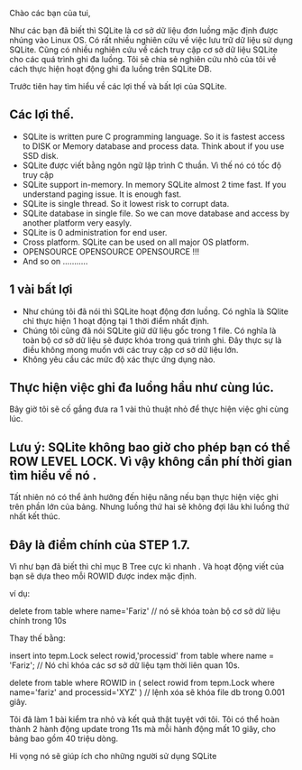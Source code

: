 
Chào các bạn của tui,

Như các bạn đã biết thì SQLite là cơ sở dữ liệu đơn luồng mặc định được nhúng vào Linux OS. Có rất nhiều nghiên cứu về việc lưu trữ dữ liệu sử dụng SQLite. Cũng có nhiều nghiên cứu về cách truy cập cơ sở dữ liệu SQLite cho các quá trình ghi đa luồng. Tôi sẽ chia sẻ nghiên cứu nhỏ của tôi về cách thực hiện hoạt động ghi đa luồng trên SQLite DB.

Trước tiên hay tìm hiểu về các lợi thế và bất lợi của SQLite.

## Các lợi thế.
- SQLite is written pure C programming language. So it is fastest access to DISK or Memory database and process data. Think about if you use SSD disk. 
- SQLite được viết bằng ngôn ngữ lập trình C thuần. Vì thế nó có tốc độ truy cập 
- SQLite support in-memory. In memory SQLite almost 2 time fast. If you understand paging issue. It is enough fast.
- SQLite is single thread. So it lowest risk to corrupt data. 
- SQLite database in single file. So we can move database and access by another platform very easyly. 
- SQLite is 0 administration for end user. 
- Cross platform. SQLite can be used on all major OS platform. 
- OPENSOURCE OPENSOURCE OPENSOURCE !!!
- And so on ………..

## 1 vài bất lợi

- Như chúng tôi đã nói thì SQLite hoạt động đơn luồng. Có nghĩa là SQlite chỉ thực hiện 1 hoạt động tại 1 thời điểm nhất định.
- Chúng tôi cũng đã nói SQLite giữ dữ liệu gốc trong 1 file. Có nghĩa là toàn bộ cơ sở dữ liệu sẽ được khóa trong quá trình ghi. Đây thực sự là điều không mong muốn với các truy cập cơ sở dữ liệu lớn.
- Không yêu cầu các mức độ xác thực ứng dụng nào.

## Thực hiện việc ghi đa luồng hầu như cùng lúc.

Bây giờ tôi sẽ cố gắng đưa ra 1 vài thủ thuật nhỏ để thực hiện việc ghi cùng lúc.

## Lưu ý: SQLite không bao giờ cho phép bạn có thể ROW LEVEL LOCK. Vì vậy không cần phí thời gian tìm hiểu về nó .

Tất nhiên nó có thể ảnh hưởng đến hiệu năng nếu bạn thực hiện việc ghi trên phần lớn của bảng. Nhưng luồng thứ hai sẽ không đợi lâu khi luồng thứ nhất kết thúc.

## Đây là điểm chính của STEP 1.7.

Vì như bạn đã biết thì  chỉ mục B Tree cực kì nhanh . Và hoạt động viết của bạn sẽ dựa theo mỗi ROWID được index mặc định.

ví dụ:

delete from table where name='Fariz' //  nó sẽ khóa toàn bộ cơ sở dữ liệu chính trong 10s

Thay thế bằng:

insert into tepm.Lock select rowid,'processid' from table where name = 'Fariz'; // Nó chỉ khóa các sơ sở dữ liệu tạm thời liên quan 10s.

delete from table where ROWID in ( select rowid from tepm.Lock where name='fariz' and processid='XYZ' ) // lệnh xóa sẽ khóa file db trong 0.001 giây.

Tôi đã làm 1 bài kiểm tra nhỏ và kết quả thật tuyệt với tôi. Tôi có thể hoàn thành 2 hành động update trong 11s mà mỗi hành động mất 10 giây, cho bảng bao gồm 40 triệu dòng.

Hi vọng nó sẽ giúp ích cho những người sử dụng SQLite
